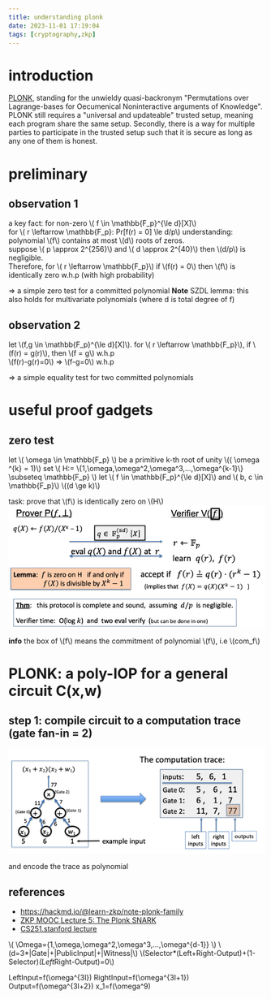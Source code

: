 ```yaml
---
title: understanding plonk
date: 2023-11-01 17:19:04
tags: [cryptography,zkp]
---
```


<script
  src="https://cdn.mathjax.org/mathjax/latest/MathJax.js?config=TeX-AMS-MML_HTMLorMML"
  type="text/javascript">
</script>

# introduction
[PLONK](https://eprint.iacr.org/2019/953), standing for the unwieldy quasi-backronym "Permutations over Lagrange-bases for Oecumenical Noninteractive arguments of Knowledge". PLONK still requires a "universal and updateable" trusted setup, meaning each program share the same setup. Secondly, there is a way for multiple parties to participate in the trusted setup such that it is secure as long as any one of them is honest.


# preliminary
## observation 1
a key fact: for non-zero \\( f \in \mathbb{F_p}^{\le d}[X]\\) <br>
for \\( r  \leftarrow \mathbb{F_p}: Pr[f(r) = 0] \le d/p\\)
understanding: polynomial \\(f\\) contains at most \\(d\\) roots of zeros. <br>
suppose \\( p \approx 2^{256}\\) and  \\( d \approx 2^{40}\\) then \\(d/p\\) is negligible. <br>
Therefore, for \\( r  \leftarrow \mathbb{F_p}\\) if \\(f(r) = 0\\) then \\(f\\) is identically zero w.h.p (with high probability)

=> a simple zero test for a committed polynomial
**Note** SZDL lemma: this also holds for multivariate polynomials (where d is total degree of f) 

## observation 2
let \\(f,g \in \mathbb{F_p}^{\le d}[X]\\).
for \\( r  \leftarrow \mathbb{F_p}\\), if \\(f(r) = g(r)\\), then \\(f = g\\) w.h.p <br>
\\(f(r)-g(r)=0\\) => \\(f-g=0\\) w.h.p <br>

=> a simple equality test for two committed polynomials

# useful proof gadgets
## zero test
let \\( \omega \in \mathbb{F_p} \\) be a primitive k-th root of unity \\(( \omega ^{k} = 1)\\)
set \\( H:= \\{1,\omega,\omega^2,\omega^3,...,\omega^{k-1}\\}  \subseteq \mathbb{F_p} \\)
let \\( f \in \mathbb{F_p}^{\le d}[X]\\) and \\( b, c \in \mathbb{F_p}\\)  \\((d \ge k)\\)

task: prove that \\(f\\) is identically zero on \\(H\\)
![zero test](images/zkp/plonk/zero_test.png)

**info** the box of \\(f\\) means the commitment of polynomial \\(f\\), i.e \\(com_f\\)

# PLONK: a poly-IOP for a general circuit C(x,w)
## step 1: compile circuit to a computation trace (gate fan-in = 2)
![circuit to trace](images/zkp/plonk/plonk_circuit_to_trace.png)

and encode the trace as polynomial

## references
- https://hackmd.io/@learn-zkp/note-plonk-family
- [ZKP MOOC Lecture 5: The Plonk SNARK](https://www.youtube.com/watch?v=A0oZVEXav24)
- [CS251.stanford lecture](https://cs251.stanford.edu/lectures/lecture15.pdf)


\\( \Omega=\{1,\omega,\omega^2,\omega^3,...,\omega^{d-1}\} \\)
\\(d=3*|Gate|+|PublicInput|+|Witness|\\)
\\(Selector*(Left+Right-Output)+(1-Selector)*(Left*Right-Output)=0\\)

LeftInput=f(\omega^{3l})
  RightInput=f(\omega^{3l+1})
  Output=f(\omega^{3l+2})
  x_1=f(\omega^9)